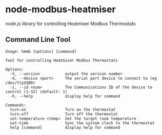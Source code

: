 node-modbus-heatmiser
=====================

node.js library for controlling Heatmiser Modbus Thermostats


Command Line Tool
-----------------

```
Usage: hmmb [options] [command]

Tool for controlling Heatmiser Modbus Thermostats

Options:
  -V, --version           output the version number
  -d, --device <port>     The serial port device to connect to (eg /dev/ttyUSB0)
  -i, --id <num>          The Communications ID of the device to control (1-32) (default: 1)
  -h, --help              display help for command

Commands:
  turn-on                 Turn on the thermostat
  turn-off                Turn off the thermostat
  set-temperature <temp>  Set the target room temperature
  set-time                Sync the system clock to the thermostat
  help [command]          display help for command
```
